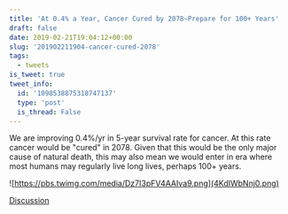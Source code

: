 ```yaml
---
title: 'At 0.4% a Year, Cancer Cured by 2078—Prepare for 100+ Years'
draft: false
date: 2019-02-21T19:04:12+00:00
slug: '201902211904-cancer-cured-2078'
tags:
  - tweets
is_tweet: true
tweet_info:
  id: '1098538875318747137'
  type: 'post'
  is_thread: False
---
```




We are improving 0.4%/yr in 5-year survival rate for cancer. At this rate cancer would be "cured" in 2078. Given that this would be the only major cause of natural death, this may also mean we would enter in era where most humans may regularly live long lives, perhaps 100+ years. 

![https://pbs.twimg.com/media/Dz7I3pFV4AAIva9.png](4KdIWbNnj0.png)

[Discussion](https://x.com/sytelus/status/1098538875318747137)
